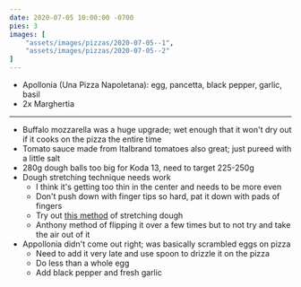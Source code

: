 ```yaml
---
date: 2020-07-05 10:00:00 -0700
pies: 3
images: [
    "assets/images/pizzas/2020-07-05--1",
    "assets/images/pizzas/2020-07-05--2"
]
---
```

- Apollonia (Una Pizza Napoletana): egg, pancetta, black pepper, garlic, basil
- 2x Marghertia

---

- Buffalo mozzarella was a huge upgrade; wet enough that it won't dry out if it cooks on the pizza the entire time
- Tomato sauce made from Italbrand tomatoes also great; just pureed with a little salt
- 280g dough balls too big for Koda 13, need to target 225-250g
- Dough stretching technique needs work
    - I think it's getting too thin in the center and needs to be more even
    - Don't push down with finger tips so hard, pat it down with pads of fingers
    - Try out [this method](https://www.youtube.com/watch?v=FR2Teqs4qc4) of stretching dough
    - Anthony method of flipping it over a few times but to not try and take the air out of it
- Appollonia didn't come out right; was basically scrambled eggs on pizza
    - Need to add it very late and use spoon to drizzle it on the pizza
    - Do less than a whole egg
    - Add black pepper and fresh garlic
